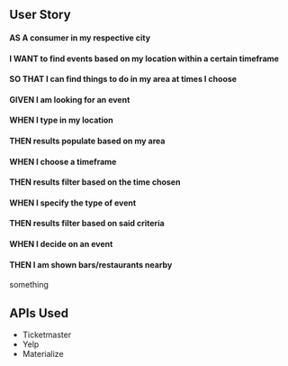 ## User Story
#### AS A consumer in my respective city
#### I WANT to find events based on my location within a certain timeframe
#### SO THAT I can find things to do in my area at times I choose
#### GIVEN I am looking for an event
#### WHEN I type in my location
#### THEN results populate based on my area
#### WHEN I choose a timeframe
#### THEN results filter based on the time chosen
#### WHEN I specify the type of event
#### THEN results filter based on said criteria
#### WHEN I decide on an event
#### THEN I am shown bars/restaurants nearby
something

## APIs Used
* Ticketmaster
* Yelp
* Materialize
